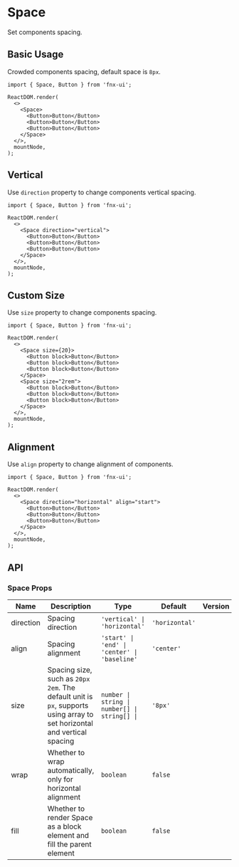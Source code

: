# Space

Set components spacing.

## Basic Usage

Crowded components spacing, default space is `8px`.

```tsx
import { Space, Button } from 'fnx-ui';

ReactDOM.render(
  <>
    <Space>
      <Button>Button</Button>
      <Button>Button</Button>
      <Button>Button</Button>
    </Space>
  </>,
  mountNode,
);
```

## Vertical

Use `direction` property to change components vertical spacing.

```tsx
import { Space, Button } from 'fnx-ui';

ReactDOM.render(
  <>
    <Space direction="vertical">
      <Button>Button</Button>
      <Button>Button</Button>
      <Button>Button</Button>
    </Space>
  </>,
  mountNode,
);
```

## Custom Size

Use `size` property to change components spacing.

```tsx
import { Space, Button } from 'fnx-ui';

ReactDOM.render(
  <>
    <Space size={20}>
      <Button block>Button</Button>
      <Button block>Button</Button>
      <Button block>Button</Button>
    </Space>
    <Space size="2rem">
      <Button block>Button</Button>
      <Button block>Button</Button>
      <Button block>Button</Button>
    </Space>
  </>,
  mountNode,
);
```

## Alignment

Use `align` property to change alignment of components.

```tsx
import { Space, Button } from 'fnx-ui';

ReactDOM.render(
  <>
    <Space direction="horizontal" align="start">
      <Button>Button</Button>
      <Button>Button</Button>
      <Button>Button</Button>
    </Space>
  </>,
  mountNode,
);
```

## API

### Space Props

| Name      | Description                                                                                                               | Type                                          | Default        | Version |
| --------- | ------------------------------------------------------------------------------------------------------------------------- | --------------------------------------------- | -------------- | ------- |
| direction | Spacing direction                                                                                                         | `'vertical' \| 'horizontal'`                  | `'horizontal'` |         |
| align     | Spacing alignment                                                                                                         | `'start' \| 'end' \| 'center' \| 'baseline'`  | `'center'`     |         |
| size      | Spacing size, such as `20px` `2em`. The default unit is `px`, supports using array to set horizontal and vertical spacing | `number \| string \| number[] \| string[] \|` | `'8px'`        |         |
| wrap      | Whether to wrap automatically, only for horizontal alignment                                                              | `boolean`                                     | `false`        |         |
| fill      | Whether to render Space as a block element and fill the parent element                                                    | `boolean`                                     | `false`        |         |
